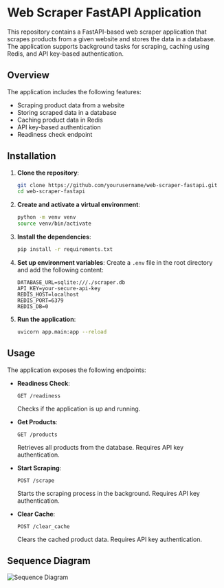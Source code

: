# Web Scraper FastAPI Application

This repository contains a FastAPI-based web scraper application that scrapes products from a given website and stores the data in a database. The application supports background tasks for scraping, caching using Redis, and API key-based authentication.

## Overview

The application includes the following features:
- Scraping product data from a website
- Storing scraped data in a database
- Caching product data in Redis
- API key-based authentication
- Readiness check endpoint

## Installation

1. **Clone the repository**:
    ```bash
    git clone https://github.com/yourusername/web-scraper-fastapi.git
    cd web-scraper-fastapi
    ```

2. **Create and activate a virtual environment**:
    ```bash
    python -m venv venv
    source venv/bin/activate
    ```

3. **Install the dependencies**:
    ```bash
    pip install -r requirements.txt
    ```

4. **Set up environment variables**:
   Create a `.env` file in the root directory and add the following content:
    ```env
    DATABASE_URL=sqlite:///./scraper.db
    API_KEY=your-secure-api-key
    REDIS_HOST=localhost
    REDIS_PORT=6379
    REDIS_DB=0
    ```

5. **Run the application**:
    ```bash
    uvicorn app.main:app --reload
    ```

## Usage

The application exposes the following endpoints:

- **Readiness Check**:
    ```http
    GET /readiness
    ```
  Checks if the application is up and running.

- **Get Products**:
    ```http
    GET /products
    ```
  Retrieves all products from the database. Requires API key authentication.

- **Start Scraping**:
    ```http
    POST /scrape
    ```
  Starts the scraping process in the background. Requires API key authentication.

- **Clear Cache**:
    ```http
    POST /clear_cache
    ```
  Clears the cached product data. Requires API key authentication.

## Sequence Diagram

![Sequence Diagram](https://static.swimlanes.io/f6c68af233fe9cc167584007365e9e1c.png)
